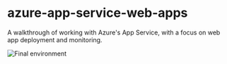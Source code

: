 # azure-app-service-web-apps

A walkthrough of working with Azure's App Service, with a focus on web app deployment and monitoring.

![Final environment](https://user-images.githubusercontent.com/3911650/41372439-87890c20-6f0a-11e8-840e-71f4319bbb3b.png)
